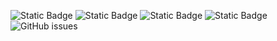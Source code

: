 ![Static Badge](https://img.shields.io/badge/blacklists-60-000000) ![Static Badge](https://img.shields.io/badge/blacklisted-2929447-cc0000) ![Static Badge](https://img.shields.io/badge/whitelisted-2242-00CC00) ![Static Badge](https://img.shields.io/badge/streaming_blacklist-28106-000000) ![GitHub issues](https://img.shields.io/github/issues/fabriziosalmi/blacklists)
